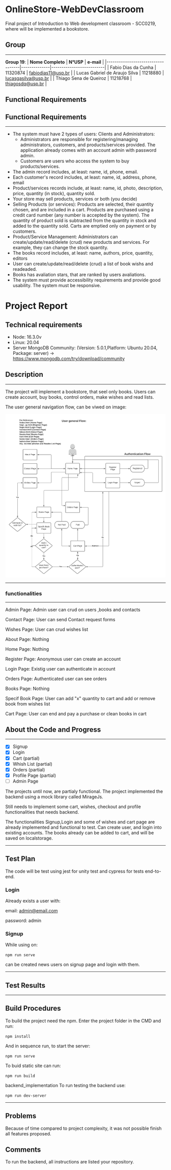 # OnlineStore-WebDevClassroom

Final project of Introduction to Web development classroom - SCC0219, where will be implemented a bookstore.

## Group

---

**Group 19**:
| **Nome Completo** | **N°USP** | **e-mail** |
|-----------------------------------|--------------|--------------------------|
| Fabio Dias da Cunha | 11320874 | fabiodias11@usp.br |
| Lucas Gabriel de Araujo Silva | 11218880 | lucasgasilva@usp.br |
| Thiago Sena de Queiroz | 11218768 | thiagosdq@usp.br |

## Functional Requirements

## Functional Requirements


---

* The system must have 2 types of users: Clients and Administrators:
  * Administrators are responsible for registering/managing administrators, customers, and products/services provided. The application already comes with an account admin with password admin.
  * Customers are users who access the system to buy products/services.
* The admin record includes, at least: name, id, phone, email.
* Each customer's record includes, at least: name, id, address, phone, email
* Product/services records include, at least: name, id, photo, description, price, quantity (in stock), quantity sold.
* Your store may sell products, services or both (you decide)
* Selling Products (or services): Products are selected, their quantity chosen, and are included in a cart. Products are purchased using a credit card number (any number is accepted by the system). The quantity of product sold is subtracted from the quantity in stock and added to the quantity sold. Carts are emptied only on payment or by customers.
* Product/Service Management: Administrators can create/update/read/delete (crud) new products and services. For example, they can change the stock quantity.
* The books record includes, at least: name, authors, price, quantity, editors
* User can create/update/read/delete (crud) a list of book wishs and readeaded.
* Books has avaliation stars, that are ranked by users avaliations.
* The system must provide accessibility requirements and provide good usability. The system must be responsive.

# Project Report

## Technical requirements

- Node: 16.3.0v
- Linux: 20.04
- Server MongoDB Community: (Version: 5.0.1,Platform: Ubuntu 20.04, Package: server) -> https://www.mongodb.com/try/download/community


## Description

---

The project will implement a bookstore, that seel only books. Users can create account, buy books, control orders, make wishes and read lists.

The user general navigation flow, can be viwed on image:

![diagram image](./projectImgs/diagram.png)

---

### functionalities

---

Admin Page: Admin user can crud on users ,books and contacts

Contact Page: User can send Contact request forms

Wishes Page: User can crud wishes list

About Page: Nothing

Home Page: Nothing

Register Page: Anonymous user can create an account

Login Page: Existig user can authenticate in account

Orders Page: Authenticated user can see orders

Books Page: Nothing

Specif Book Page: User can add "x" quantity to cart and add or remove book from wishes list

Cart Page: User can end and pay a purchase or clean books in cart

## About the Code and Progress

---

- [x] Signup
- [x] Login
- [x] Cart (partial)
- [x] Whish List (partial)
- [x] Orders (partial)
- [x] Profile Page (partial)
- [ ] Admin Page

The projects until now, are partialy functional. The project implemented the backend using a mock library called MirageJs.

Still needs to implement some cart, wishes, checkout and profile functionalities that needs backend.

The functionalities Signup,Login and some of wishes and cart page are already implemented and functional to test. Can create user, and login into existing accounts. The books already can be added to cart, and will be saved on localstorage.

---

## Test Plan

The code will be test using jest for unity test and cypress for tests end-to-end.

### Login

Already exists a user with:

email: admin@email.com

password: admin

### Signup

While using on:

`npm run serve`

can be created news users on signup page and login with them.

---

## Test Results

---

## Build Procedures

To build the project need the npm. Enter the project folder in the CMD and run:

`npm install`

And in sequence run, to start the server:

`npm run serve`

To buid static site can run:

`npm run build`

 backend_implementation
To run testing the backend use:

`npm run dev-server`

---

## Problems

Because of time compared to project complexity, it was not possible finish all features proposed.

## Comments

To run the backend, all instructions are listed your repository.
